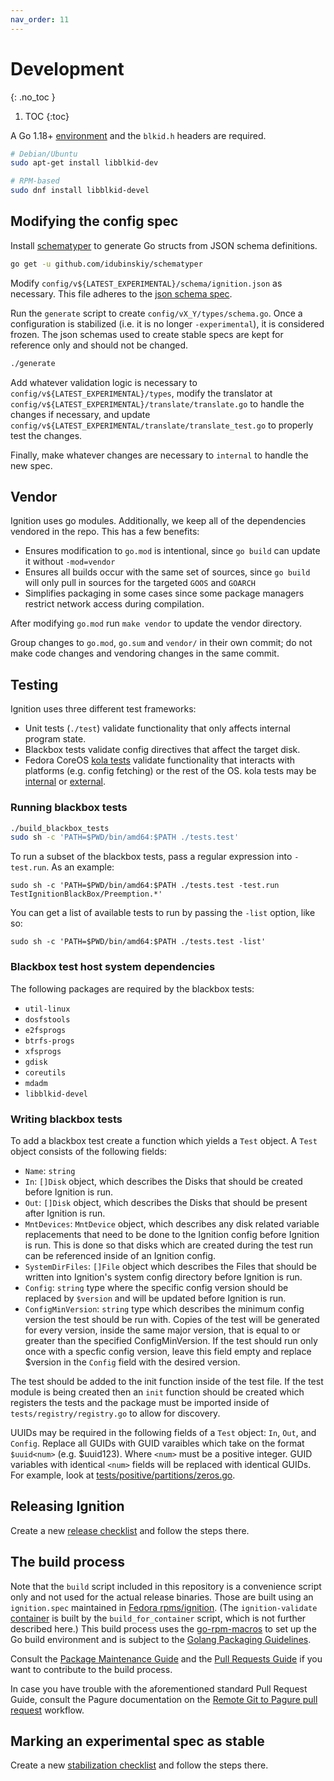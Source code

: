 ```yaml
---
nav_order: 11
---
```


# Development
{: .no_toc }

1. TOC
{:toc}

A Go 1.18+ [environment](https://golang.org/doc/install) and the `blkid.h` headers are required.

```sh
# Debian/Ubuntu
sudo apt-get install libblkid-dev

# RPM-based
sudo dnf install libblkid-devel
```

## Modifying the config spec

Install [schematyper](https://github.com/idubinskiy/schematyper) to generate Go structs from JSON schema definitions.

```sh
go get -u github.com/idubinskiy/schematyper
```

Modify `config/v${LATEST_EXPERIMENTAL}/schema/ignition.json` as necessary. This file adheres to the [json schema spec](http://json-schema.org/).

Run the `generate` script to create `config/vX_Y/types/schema.go`. Once a configuration is stabilized (i.e. it is no longer `-experimental`), it is considered frozen. The json schemas used to create stable specs are kept for reference only and should not be changed.

```sh
./generate
```

Add whatever validation logic is necessary to `config/v${LATEST_EXPERIMENTAL}/types`, modify the translator at `config/v${LATEST_EXPERIMENTAL}/translate/translate.go` to handle the changes if necessary, and update `config/v${LATEST_EXPERIMENTAL/translate/translate_test.go` to properly test the changes.

Finally, make whatever changes are necessary to `internal` to handle the new spec.

## Vendor

Ignition uses go modules. Additionally, we keep all of the dependencies vendored in the repo. This has a few benefits:
 - Ensures modification to `go.mod` is intentional, since `go build` can update it without `-mod=vendor`
 - Ensures all builds occur with the same set of sources, since `go build` will only pull in sources for the targeted `GOOS` and `GOARCH`
 - Simplifies packaging in some cases since some package managers restrict network access during compilation.

After modifying `go.mod` run `make vendor` to update the vendor directory.

Group changes to `go.mod`, `go.sum` and `vendor/` in their own commit; do not make code changes and vendoring changes in the same commit.

## Testing

Ignition uses three different test frameworks:

- Unit tests (`./test`) validate functionality that only affects internal program state.
- Blackbox tests validate config directives that affect the target disk.
- Fedora CoreOS [kola tests](https://coreos.github.io/coreos-assembler/kola/) validate functionality that interacts with platforms (e.g. config fetching) or the rest of the OS.  kola tests may be [internal](https://github.com/coreos/coreos-assembler/tree/main/mantle/kola/tests/ignition) or [external](https://github.com/coreos/fedora-coreos-config/tree/testing-devel/tests/kola/ignition).

### Running blackbox tests

```sh
./build_blackbox_tests
sudo sh -c 'PATH=$PWD/bin/amd64:$PATH ./tests.test'
```

To run a subset of the blackbox tests, pass a regular expression into `-test.run`. As an example:

```
sudo sh -c 'PATH=$PWD/bin/amd64:$PATH ./tests.test -test.run TestIgnitionBlackBox/Preemption.*'
```

You can get a list of available tests to run by passing the `-list` option, like so:

```
sudo sh -c 'PATH=$PWD/bin/amd64:$PATH ./tests.test -list'
```

### Blackbox test host system dependencies

The following packages are required by the blackbox tests:

* `util-linux`
* `dosfstools`
* `e2fsprogs`
* `btrfs-progs`
* `xfsprogs`
* `gdisk`
* `coreutils`
* `mdadm`
* `libblkid-devel`

### Writing blackbox tests

To add a blackbox test create a function which yields a `Test` object. A `Test` object consists of the following fields:

- `Name`: `string`
- `In`: `[]Disk` object, which describes the Disks that should be created before Ignition is run.
- `Out`: `[]Disk` object, which describes the Disks that should be present after Ignition is run.
- `MntDevices`: `MntDevice` object, which describes any disk related variable replacements that need to be done to the Ignition config before Ignition is run. This is done so that disks which are created during the test run can be referenced inside of an Ignition config.
- `SystemDirFiles`: `[]File` object which describes the Files that should be written into Ignition's system config directory before Ignition is run.
- `Config`: `string` type where the specific config version should be replaced by `$version` and will be updated before Ignition is run.
- `ConfigMinVersion`: `string` type which describes the minimum config version the test should be run with. Copies of the test will be generated for every version, inside the same major version, that is equal to or greater than the specified ConfigMinVersion. If the test should run only once with a specfic config version, leave this field empty and replace $version in the `Config` field with the desired version.

The test should be added to the init function inside of the test file. If the test module is being created then an `init` function should be created which registers the tests and the package must be imported inside of `tests/registry/registry.go` to allow for discovery.

UUIDs may be required in the following fields of a `Test` object: `In`, `Out`, and `Config`. Replace all GUIDs with GUID varaibles which take on the format `$uuid<num>` (e.g. $uuid123). Where `<num>` must be a positive integer. GUID variables with identical `<num>` fields will be replaced with identical GUIDs. For example, look at [tests/positive/partitions/zeros.go](https://github.com/coreos/ignition/blob/main/tests/positive/partitions/zeros.go).

## Releasing Ignition

Create a new [release checklist](https://github.com/coreos/ignition/issues/new?labels=kind/release&template=release-checklist.md) and follow the steps there.

## The build process

Note that the `build` script included in this repository is a convenience script only and not used for the actual release binaries. Those are built using an `ignition.spec` maintained in [Fedora rpms/ignition](https://src.fedoraproject.org/rpms/ignition). (The `ignition-validate` [container](https://quay.io/repository/coreos/ignition-validate) is built by the `build_for_container` script, which is not further described here.)
This build process uses the [go-rpm-macros](https://pagure.io/go-rpm-macros) to set up the Go build environment and is subject to the [Golang Packaging Guidelines](https://docs.fedoraproject.org/en-US/packaging-guidelines/Golang/).

Consult the [Package Maintenance Guide](https://docs.fedoraproject.org/en-US/package-maintainers/Package_Maintenance_Guide/) and the [Pull Requests Guide](https://docs.fedoraproject.org/en-US/ci/pull-requests/) if you want to contribute to the build process.

In case you have trouble with the aforementioned standard Pull Request Guide, consult the Pagure documentation on the [Remote Git to Pagure pull request](https://docs.pagure.org/pagure/usage/pull_requests.html#remote-git-to-pagure-pull-request) workflow.

## Marking an experimental spec as stable

Create a new [stabilization checklist](https://github.com/coreos/ignition/issues/new?template=stabilize-checklist.md) and follow the steps there.
